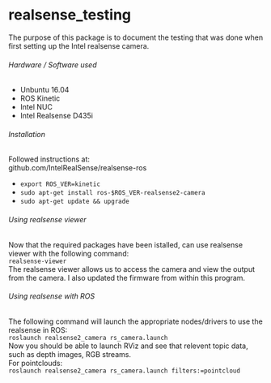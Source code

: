 # realsense_testing

The purpose of this package is to document the testing that was done when first setting up the Intel realsense camera.
###### Hardware / Software used
- Unbuntu 16.04
- ROS Kinetic
- Intel NUC
- Intel Realsense D435i
###### Installation
Followed instructions at:  
github.com/IntelRealSense/realsense-ros  
- `export ROS_VER=kinetic`
- `sudo apt-get install ros-$ROS_VER-realsense2-camera`
- `sudo apt-get update && upgrade`  
###### Using realsense viewer
Now that the required packages have been istalled, can use realsense viewer with the following command:  
`realsense-viewer`  
The realsense viewer allows us to access the camera and view the output from the camera. I also updated the firmware from within this program.  
###### Using realsense with ROS
The following command will launch the appropriate nodes/drivers to use the realsense in ROS:  
`roslaunch realsense2_camera rs_camera.launch`  
Now you should be able to launch RViz and see that relevent topic data, such as depth images, RGB streams.  
For pointclouds:  
`roslaunch realsense2_camera rs_camera.launch filters:=pointcloud`  
